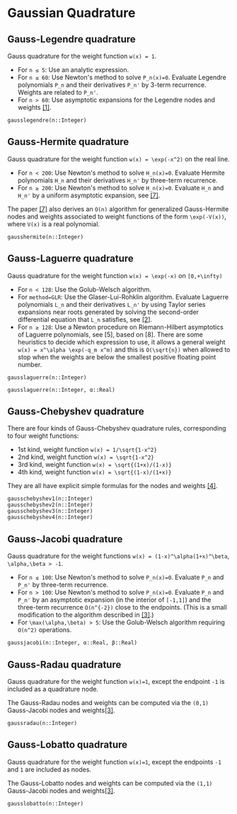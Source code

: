 # Gaussian Quadrature


## Gauss-Legendre quadrature
Gauss quadrature for the weight function ``w(x) = 1``.

* For ``n ≤ 5``: Use an analytic expression.
* For ``n ≤ 60``: Use Newton's method to solve ``P_n(x)=0``. Evaluate Legendre polynomials ``P_n`` and their derivatives ``P_n'`` by 3-term recurrence. Weights are related to ``P_n'``.
* For ``n > 60``: Use asymptotic expansions for the Legendre nodes and weights [[1]](http://epubs.siam.org/doi/abs/10.1137/140954969).

```@docs
gausslegendre(n::Integer)
```


## Gauss-Hermite quadrature
Gauss quadrature for the weight function ``w(x) = \exp(-x^2)`` on the real line.

* For ``n < 200``: Use Newton's method to solve ``H_n(x)=0``. Evaluate Hermite polynomials ``H_n`` and their derivatives ``H_n'`` by three-term recurrence.
* For ``n ≥ 200``: Use Newton's method to solve ``H_n(x)=0``. Evaluate ``H_n`` and ``H_n'`` by a uniform asymptotic expansion, see [[7]](http://arxiv.org/abs/1410.5286).

The paper [[7]](http://arxiv.org/abs/1410.5286) also derives an ``O(n)`` algorithm for generalized Gauss-Hermite nodes and weights associated to weight functions of the form ``\exp(-V(x))``, where ``V(x)`` is a real polynomial.

```@docs
gausshermite(n::Integer)
```


## Gauss-Laguerre quadrature
Gauss quadrature for the weight function ``w(x) = \exp(-x)`` on ``[0,+\infty)``

* For ``n < 128``: Use the Golub-Welsch algorithm.
* For `method=GLR`: Use the Glaser-Lui-Rohklin algorithm. Evaluate Laguerre polynomials ``L_n`` and their derivatives ``L_n'`` by using Taylor series expansions near roots generated by solving the second-order differential equation that ``L_n`` satisfies, see [[2]](http://epubs.siam.org/doi/pdf/10.1137/06067016X).
* For ``n ≥ 128``: Use a Newton procedure on Riemann-Hilbert asymptotics of Laguerre polynomials, see [5], based on [8]. There are some heuristics to decide which expression to use, it allows a general weight ``w(x) = x^\alpha \exp(-q_m x^m)`` and this is ``O(\sqrt{n})`` when allowed to stop when the weights are below the smallest positive floating point number.

```@docs
gausslaguerre(n::Integer)
```

```@docs
gausslaguerre(n::Integer, α::Real)
```


## Gauss-Chebyshev quadrature
There are four kinds of Gauss-Chebyshev quadrature rules, corresponding to four weight functions:

* 1st kind, weight function ``w(x) = 1/\sqrt{1-x^2}``
* 2nd kind, weight function ``w(x) = \sqrt{1-x^2}``
* 3rd kind, weight function ``w(x) = \sqrt{(1+x)/(1-x)}``
* 4th kind, weight function ``w(x) = \sqrt{(1-x)/(1+x)}``

They are all have explicit simple formulas for the nodes and weights [[4]](https://books.google.co.jp/books?id=8FHf0P3to0UC).

```@docs
gausschebyshev1(n::Integer)
gausschebyshev2(n::Integer)
gausschebyshev3(n::Integer)
gausschebyshev4(n::Integer)
```


## Gauss-Jacobi quadrature
Gauss quadrature for the weight functions ``w(x) = (1-x)^\alpha(1+x)^\beta``, ``\alpha,\beta > -1``.

* For ``n ≤ 100``: Use Newton's method to solve ``P_n(x)=0``. Evaluate ``P_n`` and ``P_n'`` by three-term recurrence.
* For ``n > 100``: Use Newton's method to solve ``P_n(x)=0``. Evaluate ``P_n`` and ``P_n'`` by an asymptotic expansion (in the interior of ``[-1,1]``) and the three-term recurrence ``O(n^{-2})`` close to the endpoints. (This is a small modification to the algorithm described in [[3]](http://epubs.siam.org/doi/abs/10.1137/120889873).)
* For ``\max(\alpha,\beta) > 5``: Use the Golub-Welsch algorithm requiring ``O(n^2)`` operations.

```@docs
gaussjacobi(n::Integer, α::Real, β::Real)
```


## Gauss-Radau quadrature
Gauss quadrature for the weight function ``w(x)=1``, except the endpoint ``-1`` is included as a quadrature node.

The Gauss-Radau nodes and weights can be computed via the ``(0,1)`` Gauss-Jacobi nodes and weights[[3]](http://epubs.siam.org/doi/abs/10.1137/120889873).

```@docs
gaussradau(n::Integer)
```


## Gauss-Lobatto quadrature
Gauss quadrature for the weight function ``w(x)=1``, except the endpoints ``-1`` and ``1`` are included as nodes.

The Gauss-Lobatto nodes and weights can be computed via the ``(1,1)`` Gauss-Jacobi nodes and weights[[3]](http://epubs.siam.org/doi/abs/10.1137/120889873).

```@docs
gausslobatto(n::Integer)
```

